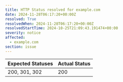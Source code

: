 ```yaml
---
title: HTTP Status resolved for example.com
date: 2024-11-28T06:17:20+00:00Z
resolved: True
resolvedWhen: 2024-11-28T06:17:20+00:00Z
resolvedStartTime: 2024-10-25T21:09:43.191474+00:00
severity: notice
affected:
  - example.com
section: issue
---
```


| Expected Statuses | Actual Status  |
|-------------------|----------------|
| 200, 301, 302 | 200 |

